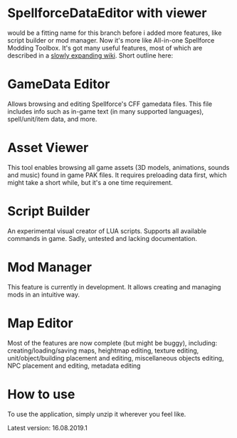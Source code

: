 # SpellforceDataEditor with viewer
would be a fitting name for this branch before i added more features, like script builder or mod manager. Now it's more like All-in-one Spellforce Modding Toolbox. It's got many useful features, most of which are described in a [slowly expanding wiki](https://github.com/leszekd25/spellforce_data_editor/wiki). Short outline here:

# GameData Editor
Allows browsing and editing Spellforce's CFF gamedata files. This file includes info such as in-game text (in many supported languages), spell/unit/item data, and more.

# Asset Viewer
This tool enables browsing all game assets (3D models, animations, sounds and music) found in game PAK files. It requires preloading data first, which might take a short while, but it's a one time requirement.

# Script Builder
An experimental visual creator of LUA scripts. Supports all available commands in game. Sadly, untested and lacking documentation.

# Mod Manager
This feature is currently in development. It allows creating and managing mods in an intuitive way.

# Map Editor
Most of the features are now complete (but might be buggy), including: creating/loading/saving maps, heightmap editing, texture editing, unit/object/building placement and editing, miscellaneous objects editing, NPC placement and editing, metadata editing

# How to use
To use the application, simply unzip it wherever you feel like.

Latest version: 16.08.2019.1
